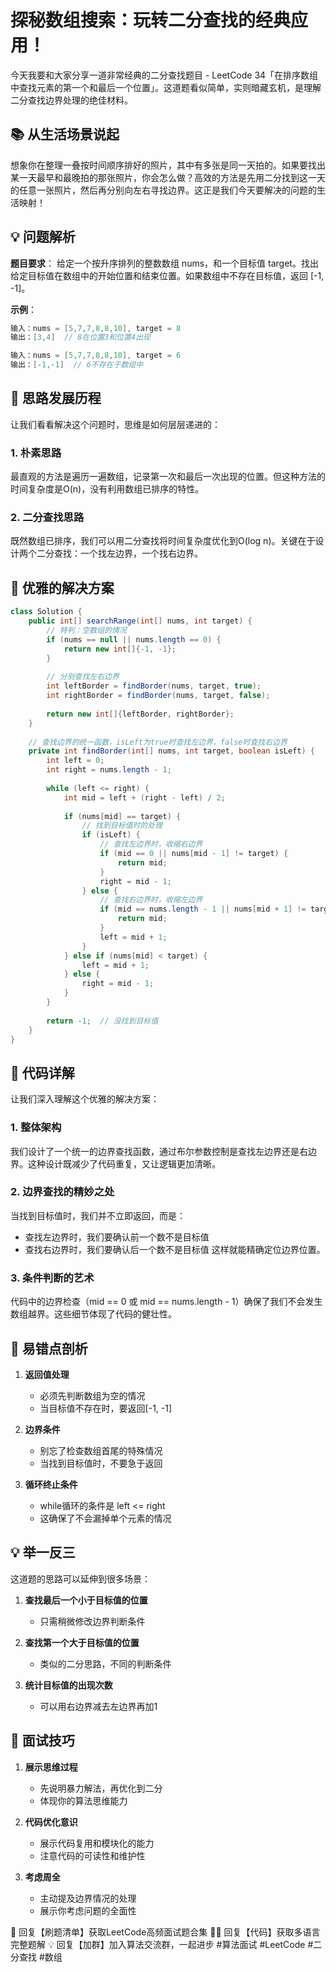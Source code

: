 # 探秘数组搜索：玩转二分查找的经典应用！

今天我要和大家分享一道非常经典的二分查找题目 - LeetCode 34「在排序数组中查找元素的第一个和最后一个位置」。这道题看似简单，实则暗藏玄机，是理解二分查找边界处理的绝佳材料。

## 📚 从生活场景说起

想象你在整理一叠按时间顺序排好的照片，其中有多张是同一天拍的。如果要找出某一天最早和最晚拍的那张照片，你会怎么做？高效的方法是先用二分找到这一天的任意一张照片，然后再分别向左右寻找边界。这正是我们今天要解决的问题的生活映射！

## 💡 问题解析

**题目要求**：
给定一个按升序排列的整数数组 nums，和一个目标值 target。找出给定目标值在数组中的开始位置和结束位置。如果数组中不存在目标值，返回 [-1, -1]。

**示例**：
```java
输入：nums = [5,7,7,8,8,10], target = 8
输出：[3,4]  // 8在位置3和位置4出现

输入：nums = [5,7,7,8,8,10], target = 6
输出：[-1,-1]  // 6不存在于数组中
```

## 🤔 思路发展历程

让我们看看解决这个问题时，思维是如何层层递进的：

### 1. 朴素思路
最直观的方法是遍历一遍数组，记录第一次和最后一次出现的位置。但这种方法的时间复杂度是O(n)，没有利用数组已排序的特性。

### 2. 二分查找思路
既然数组已排序，我们可以用二分查找将时间复杂度优化到O(log n)。关键在于设计两个二分查找：一个找左边界，一个找右边界。

## 🚀 优雅的解决方案

```java
class Solution {
    public int[] searchRange(int[] nums, int target) {
        // 特判：空数组的情况
        if (nums == null || nums.length == 0) {
            return new int[]{-1, -1};
        }
        
        // 分别查找左右边界
        int leftBorder = findBorder(nums, target, true);
        int rightBorder = findBorder(nums, target, false);
        
        return new int[]{leftBorder, rightBorder};
    }
    
    // 查找边界的统一函数，isLeft为true时查找左边界，false时查找右边界
    private int findBorder(int[] nums, int target, boolean isLeft) {
        int left = 0;
        int right = nums.length - 1;
        
        while (left <= right) {
            int mid = left + (right - left) / 2;
            
            if (nums[mid] == target) {
                // 找到目标值时的处理
                if (isLeft) {
                    // 查找左边界时，收缩右边界
                    if (mid == 0 || nums[mid - 1] != target) {
                        return mid;
                    }
                    right = mid - 1;
                } else {
                    // 查找右边界时，收缩左边界
                    if (mid == nums.length - 1 || nums[mid + 1] != target) {
                        return mid;
                    }
                    left = mid + 1;
                }
            } else if (nums[mid] < target) {
                left = mid + 1;
            } else {
                right = mid - 1;
            }
        }
        
        return -1;  // 没找到目标值
    }
}
```

## 📝 代码详解

让我们深入理解这个优雅的解决方案：

### 1. 整体架构
我们设计了一个统一的边界查找函数，通过布尔参数控制是查找左边界还是右边界。这种设计既减少了代码重复，又让逻辑更加清晰。

### 2. 边界查找的精妙之处
当找到目标值时，我们并不立即返回，而是：
- 查找左边界时，我们要确认前一个数不是目标值
- 查找右边界时，我们要确认后一个数不是目标值
这样就能精确定位边界位置。

### 3. 条件判断的艺术
代码中的边界检查（mid == 0 或 mid == nums.length - 1）确保了我们不会发生数组越界。这些细节体现了代码的健壮性。

## 🎯 易错点剖析

1. **返回值处理**
   - 必须先判断数组为空的情况
   - 当目标值不存在时，要返回[-1, -1]
   
2. **边界条件**
   - 别忘了检查数组首尾的特殊情况
   - 当找到目标值时，不要急于返回

3. **循环终止条件**
   - while循环的条件是 left <= right
   - 这确保了不会漏掉单个元素的情况

## 💡 举一反三

这道题的思路可以延伸到很多场景：

1. **查找最后一个小于目标值的位置**
   - 只需稍微修改边界判断条件

2. **查找第一个大于目标值的位置**
   - 类似的二分思路，不同的判断条件

3. **统计目标值的出现次数**
   - 可以用右边界减去左边界再加1

## 🌟 面试技巧

1. **展示思维过程**
   - 先说明暴力解法，再优化到二分
   - 体现你的算法思维能力

2. **代码优化意识**
   - 展示代码复用和模块化的能力
   - 注意代码的可读性和维护性

3. **考虑周全**
   - 主动提及边界情况的处理
   - 展示你考虑问题的全面性


🎁 回复【刷题清单】获取LeetCode高频面试题合集
🧑‍💻 回复【代码】获取多语言完整题解
💡 回复【加群】加入算法交流群，一起进步
#算法面试 #LeetCode #二分查找 #数组